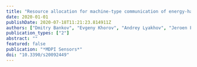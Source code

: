 ```yaml
---
title: "Resource allocation for machine-type communication of energy-harvesting devices in Wi-Fi HaLow networks"
date: 2020-01-01
publishDate: 2020-07-18T11:21:23.814911Z
authors: ["Dmitry Bankov", "Evgeny Khorov", "Andrey Lyakhov", "Jeroen Famaey"]
publication_types: ["2"]
abstract: ""
featured: false
publication: "*MDPI Sensors*"
doi: "10.3390/s20092449"
---
```


